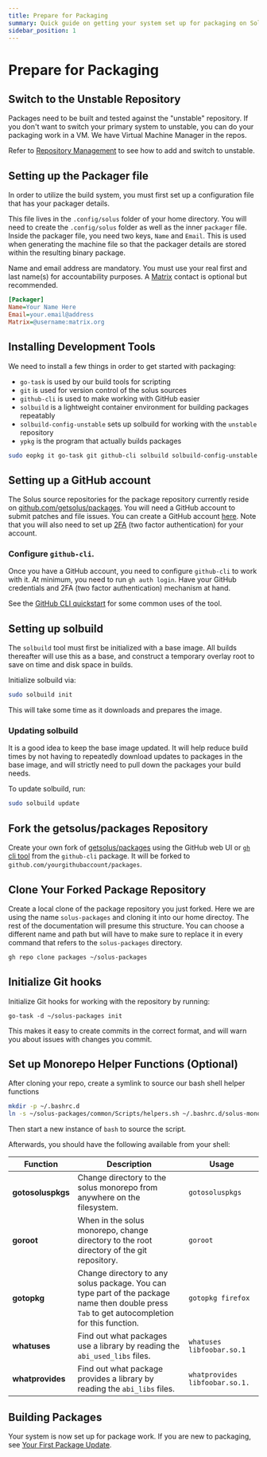 ```yaml
---
title: Prepare for Packaging
summary: Quick guide on getting your system set up for packaging on Solus
sidebar_position: 1
---
```


# Prepare for Packaging

## Switch to the Unstable Repository

Packages need to be built and tested against the "unstable" repository. If you don't want to switch your primary system to unstable, you can do your packaging work in a VM. We have Virtual Machine Manager in the repos.

Refer to [Repository Management](/docs/user/package-management/repo-management) to see how to add and switch to unstable.

## Setting up the Packager file

In order to utilize the build system, you must first set up a configuration file that has your packager details.

This file lives in the `.config/solus` folder of your home directory. You will need to create the `.config/solus` folder as well as the inner `packager` file. Inside the packager file, you need two keys, `Name` and `Email`. This is used when generating the machine file so that the packager details are stored within the resulting binary package.

Name and email address are mandatory. You must use your real first and last name(s) for accountability purposes.
A [Matrix](/docs/user/contributing/getting-involved#matrix-chat) contact is optional but recommended.

```ini
[Packager]
Name=Your Name Here
Email=your.email@address
Matrix=@username:matrix.org
```

## Installing Development Tools

We need to install a few things in order to get started with packaging:

- `go-task` is used by our build tools for scripting
- `git` is used for version control of the solus sources
- `github-cli` is used to make working with GitHub easier
- `solbuild` is a lightweight container environment for building packages repeatably
- `solbuild-config-unstable` sets up solbuild for working with the `unstable` repository
- `ypkg` is the program that actually builds packages

```bash
sudo eopkg it go-task git github-cli solbuild solbuild-config-unstable ypkg
```

## Setting up a GitHub account

The Solus source repositories for the package repository currently reside on [github.com/getsolus/packages](https://github.com/getsolus/packages). You will need a GitHub account to submit patches and file issues. You can create a GitHub account [here](https://github.com/signup). Note that you will also need to set up [2FA](https://docs.github.com/en/authentication/securing-your-account-with-two-factor-authentication-2fa) (two factor authentication) for your account.

### Configure `github-cli`.

Once you have a GitHub account, you need to configure `github-cli` to work with it. At minimum, you need to run `gh auth login`. Have your GitHub credentials and 2FA (two factor authentication) mechanism at hand.

See the [GitHub CLI quickstart](https://docs.github.com/en/github-cli/github-cli/quickstart) for some common uses of the tool.

## Setting up solbuild

The `solbuild` tool must first be initialized with a base image. All builds thereafter will use this as a base, and construct a temporary overlay root to save on time and disk space in builds.

Initialize solbuild via:

```bash
sudo solbuild init
```

This will take some time as it downloads and prepares the image.

### Updating solbuild

It is a good idea to keep the base image updated. It will help reduce build times by not having to repeatedly download updates to packages in the base image, and will strictly need to pull down the packages your build needs.

To update solbuild, run:

```bash
sudo solbuild update
```

## Fork the getsolus/packages Repository

Create your own fork of [getsolus/packages](https://github.com/getsolus/packages) using the GitHub web UI or [`gh` cli tool](https://cli.github.com/manual/gh_repo_fork) from the `github-cli` package. It will be forked to `github.com/yourgithubaccount/packages`.

## Clone Your Forked Package Repository

Create a local clone of the package repository you just forked. Here we are using the name `solus-packages` and cloning it into our home directoy. The rest of the documentation will presume this structure. You can choose a different name and path but will have to make sure to replace it in every command that refers to the `solus-packages` directory.

```bash
gh repo clone packages ~/solus-packages
```

## Initialize Git hooks

Initialize Git hooks for working with the repository by running:

```
go-task -d ~/solus-packages init
```

This makes it easy to create commits in the correct format, and will warn you about issues with changes you commit.

## Set up Monorepo Helper Functions (Optional)

After cloning your repo, create a symlink to source our bash shell helper functions

```bash
mkdir -p ~/.bashrc.d
ln -s ~/solus-packages/common/Scripts/helpers.sh ~/.bashrc.d/solus-monorepo-helpers.sh
```

Then start a new instance of `bash` to source the script.

Afterwards, you should have the following available from your shell:

| Function          | Description | Usage                                                                                                                                                                                                          |
| ----------------- | -------------------------------------------------------------------------------------------------- | ---------- |
| **gotosoluspkgs** | Change directory to the solus monorepo from anywhere on the filesystem. | `gotosoluspkgs`
| **goroot**        | When in the solus monorepo, change directory to the root directory of the git repository. | `goroot`
| **gotopkg**       | Change directory to any solus package. You can type part of the package name then double press `Tab` to get autocompletion for this function. | `gotopkg firefox`
| **whatuses**      | Find out what packages use a library by reading the `abi_used_libs` files. | `whatuses libfoobar.so.1`
| **whatprovides**  | Find out what package provides a library by reading the `abi_libs` files. | `whatprovides libfoobar.so.1.`

## Building Packages

Your system is now set up for package work.
If you are new to packaging, see [Your First Package Update](your-first-package-update.md).
